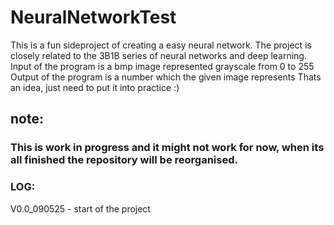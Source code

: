 # NeuralNetworkTest
This is a fun sideproject of creating a easy neural network.
The project is closely related to the 3B1B series of neural networks and deep learning.
Input of the program is a bmp image represented grayscale from 0 to 255
Output of the program is a number which the given image represents
Thats an idea, just need to put it into practice :)

## note:
### This is work in progress and it might not work for now, when its all finished the repository will be reorganised.

### LOG:
V0.0_090525 - start of the project
